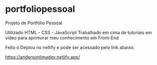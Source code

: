 # portfoliopessoal
Projeto de Portfólio Pessoal 


Utilizado HTML - CSS - JavaScript
Trabalhado em cima de tutoriais em vídeo
para aprimorar meu conhecimento em Front-End

Feito o Deplou no netlify e pode ser acessado pelo link abaixo:

https://andersonlimadev.netlify.app/
